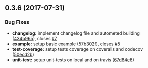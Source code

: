 <a name="0.3.6"></a>
## 0.3.6 (2017-07-31)


### Bug Fixes

* **changelog:** implement changelog file and autometed building ([434b965](https://github.com/BioPhoton/angular-formatter-parser/commit/434b965)), closes [#7](https://github.com/BioPhoton/angular-formatter-parser/issues/7)
* **example:** setup basic example ([57b302f](https://github.com/BioPhoton/angular-formatter-parser/commit/57b302f)), closes [#5](https://github.com/BioPhoton/angular-formatter-parser/issues/5)
* **test-coverage:** setup tests coverage on coveralls and codecov ([50ecd2b](https://github.com/BioPhoton/angular-formatter-parser/commit/50ecd2b))
* **unit-test:** setup unit-tests on local and on travis ([67d84e6](https://github.com/BioPhoton/angular-formatter-parser/commit/67d84e6))



